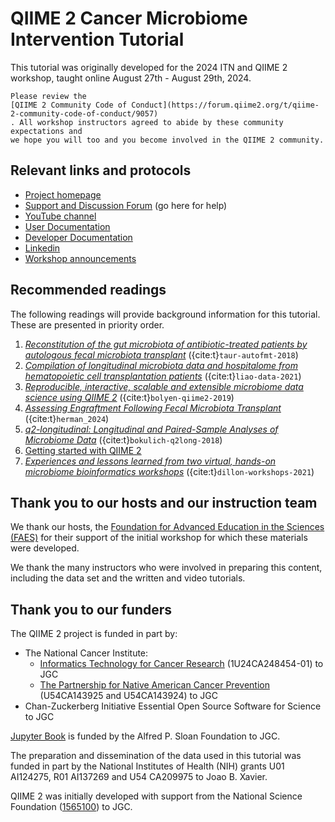 # QIIME 2 Cancer Microbiome Intervention Tutorial

This tutorial was originally developed for the 2024 ITN and QIIME 2
workshop, taught online August 27th - August 29th, 2024.

```{admonition} Important!
Please review the
[QIIME 2 Community Code of Conduct](https://forum.qiime2.org/t/qiime-2-community-code-of-conduct/9057)
. All workshop instructors agreed to abide by these community expectations and
we hope you will too and you become involved in the QIIME 2 community.
```

## Relevant links and protocols

* [Project homepage](https://qiime2.org)
* [Support and Discussion Forum](https://forum.qiime2.org) (go here for help)
* [YouTube channel](https://youtube.com/qiime2)
* [User Documentation](https://docs.qiime2.org)
* [Developer Documentation](https://develop.qiime2.org)
* [Linkedin](https://www.linkedin.com/groups/14490597/)
* [Workshop announcements](https://workshops.qiime2.org)

## Recommended readings

The following readings will provide background information for this tutorial.
These are presented in priority order.

1. [_Reconstitution of the gut microbiota of antibiotic-treated patients by
    autologous fecal microbiota transplant_](
    https://www.ncbi.nlm.nih.gov/pmc/articles/PMC6468978/)
    ({cite:t}`taur-autofmt-2018`)
1. [_Compilation of longitudinal microbiota data and hospitalome from
    hematopoietic cell transplantation patients_](
    https://www.nature.com/articles/s41597-021-00860-8)
   ({cite:t}`liao-data-2021`)
1. [_Reproducible, interactive, scalable and extensible microbiome data science
    using QIIME 2_](https://doi.org/10.1038/s41587-019-0209-9)
   ({cite:t}`bolyen-qiime2-2019`)
1. [_Assessing Engraftment Following Fecal Microbiota Transplant_](https://www.ncbi.nlm.nih.gov/pmc/articles/PMC11042410/)
   ({cite:t}`herman_2024`)
1. [_q2-longitudinal: Longitudinal and Paired-Sample Analyses of Microbiome
    Data_](http://dx.doi.org/10.1128/mSystems.00219-18)
   ({cite:t}`bokulich-q2long-2018`)
1. [Getting started with QIIME 2](https://gregcaporaso.github.io/q2book/using/getting-started.html)
1. [_Experiences and lessons learned from two virtual, hands-on microbiome
    bioinformatics workshops_](
    https://doi.org/10.1371/journal.pcbi.1009056)
   ({cite:t}`dillon-workshops-2021`)

## Thank you to our hosts and our instruction team

We thank our hosts, the [Foundation for Advanced Education in the Sciences
(FAES)](https://faes.org/) for their support of the initial workshop for which
these materials were developed.

We thank the many instructors who were involved in preparing this content,
including the data set and the written and video tutorials.

## Thank you to our funders

The QIIME 2 project is funded in part by:
* The National Cancer Institute:
  * [Informatics Technology for Cancer Research](https://itcr.cancer.gov/)
    (1U24CA248454-01) to JGC
  * [The Partnership for Native American Cancer
     Prevention](https://in.nau.edu/nacp/) (U54CA143925 and U54CA143924) to JGC
* Chan-Zuckerberg Initiative Essential Open Source Software for Science to JGC

[Jupyter Book](https://jupyterbook.org) is funded by the Alfred P. Sloan Foundation
 to JGC.

The preparation and dissemination of the data used in this tutorial was funded
in part by the National Institutes of Health (NIH) grants U01 AI124275, R01
AI137269 and U54 CA209975 to Joao B. Xavier.

QIIME 2 was initially developed with support from the National Science
Foundation
([1565100](https://www.nsf.gov/awardsearch/showAward?AWD_ID=1565100)) to JGC.
